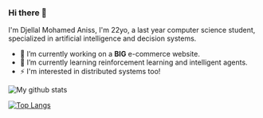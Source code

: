 ### Hi there 👋

I'm Djellal Mohamed Aniss, I'm 22yo, a last year computer science student, specialized in artificial intelligence and decision systems.

- 🔭 I’m currently working on a **BIG** e-commerce website.
- 🌱 I’m currently learning reinforcement learning and intelligent agents.
- ⚡ I'm interested in distributed systems too!




![My github stats](https://github-readme-stats.vercel.app/api?username=djellalmohamedaniss&show_icons=true&theme=dark)

[![Top Langs](https://github-readme-stats.vercel.app/api/top-langs/?username=djellalmohamedaniss&layout=compact)](https://github.com/anuraghazra/github-readme-stats)
